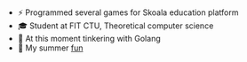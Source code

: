 - ⚡ Programmed several games for Skoala education platform
- 🎓 Student at FIT CTU, Theoretical computer science 
- 🐹 At this moment tinkering with Golang
- 🐻 My summer [fun](https://www.boot.dev/u/rubberybat23)
